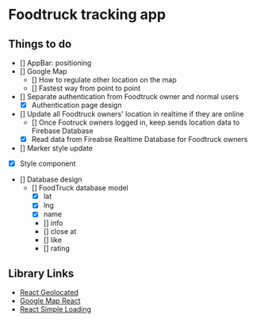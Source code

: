 # Foodtruck tracking app

## Things to do

- [] AppBar: positioning
- [] Google Map
  - [] How to regulate other location on the map
  - [] Fastest way from point to point
- [] Separate authentication from Foodtruck owner and normal users
  - [x] Authentication page design
- [] Update all Foodtruck owners' location in realtime if they are online
  - [] Once Footruck owners logged in, keep sends location data to Firebase Database
  - [X] Read data from Fireabse Realtime Database for Foodtruck owners
- [] Marker style update
- [x] Style component
- [] Database design
  - [] FoodTruck database model
    - [X] lat
    - [X] lng
    - [X] name
    - [] info
    - [] close at
    - [] like
    - [] rating

## Library Links

- [React Geolocated](https://www.npmjs.com/package/react-geolocated)
- [Google Map React](https://www.npmjs.com/package/google-map-react)
- [React Simple Loading](https://www.npmjs.com/package/react-simple-loading)

